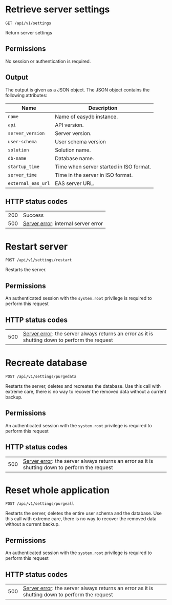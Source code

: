 # Retrieve server settings

    GET /api/v1/settings

Return server settings


## Permissions

No session or authentication is required.


## Output

The output is given as a JSON object.  The JSON object contains the following attributes:

| Name			| Description					|
|-----------------------|-----------------------------------------------|
| `name`		| Name of easydb instance.			|
| `api`			| API version.					|
| `server_version`	| Server version.				|
| `user-schema`		| User schema version				|
| `solution`		| Solution name.				|
| `db-name`		| Database name.				|
| `startup_time`	| Time when server started in ISO format.	|
| `server_time`		| Time in the server in ISO format.		|
| `external_eas_url`	| EAS server URL.				|


## HTTP status codes

|   |   |
|---|---|
| 200 | Success |
| 500 | [Server error](/technical/errors/errors.html#server_error): internal server error |

# Restart server

    POST /api/v1/settings/restart

Restarts the server.

## Permissions

An authenticated session with the `system.root` privilege is required to perform this request

## HTTP status codes

|   |   |
|---|---|
| 500 | [Server error](/technical/errors/errors.html#server_error): the server always returns an error as it is shutting down to perform the request |

# Recreate database

    POST /api/v1/settings/purgedata

Restarts the server, deletes and recreates the database. Use this call with extreme care, there is no way to recover the removed data without a current backup.

## Permissions

An authenticated session with the `system.root` privilege is required to perform this request

## HTTP status codes

|   |   |
|---|---|
| 500 | [Server error](/technical/errors/errors.html#server_error): the server always returns an error as it is shutting down to perform the request |

# Reset whole application

    POST /api/v1/settings/purgeall

Restarts the server, deletes the entire user schema and the database. Use this call with extreme care, there is no way to recover the removed data without a current backup.

## Permissions

An authenticated session with the `system.root` privilege is required to perform this request

## HTTP status codes

|   |   |
|---|---|
| 500 | [Server error](/technical/errors/errors.html#server_error): the server always returns an error as it is shutting down to perform the request |

